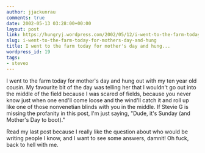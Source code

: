 ```yaml
---
author: jjackunrau
comments: true
date: 2002-05-13 03:28:00+00:00
layout: post
link: https://hungryj.wordpress.com/2002/05/12/i-went-to-the-farm-today-for-mothers-day-and-hung/
slug: i-went-to-the-farm-today-for-mothers-day-and-hung
title: I went to the farm today for mother's day and hung...
wordpress_id: 19
tags:
- steveo
---
```


I went to the farm today for mother's day and hung out with my ten year old cousin.  My favourite bit of the day was telling her that I wouldn't go out into the middle of the field because I was scared of fields, because you never know just when one end'll come loose and the wind'll catch it and roll up like one of those nonvenetian blinds with you in the middle.  If Stevie G is missing the profanity in this post, I'm just saying, "Dude, it's Sunday (and Mother's Day to boot)."
  
Read my last post because I really like the question about who would be writing people I know, and I want to see some answers, damnit!  Oh fuck, back to hell with me.
